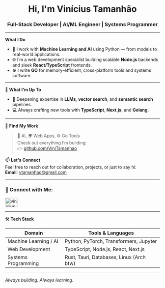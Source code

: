 <h1 align="center">Hi, I'm Vinícius Tamanhão</h1>
<h3 align="center">Full-Stack Developer | AI/ML Engineer | Systems Programmer</h3>

---

**What I Do**  
- 🧠 I work with **Machine Learning and AI** using Python — from models to real-world applications.  
- 🌐 I’m a web development specialist building scalable **Node.js** backends and sleek **React/TypeScript** frontends.  
- ⚙️ I write **GO** for memory-efficient, cross-platform tools and systems software.

---

🧪 **What I'm Up To**  
- 🔬 Deepening expertise in **LLMs**, **vector search**, and **semantic search** pipelines.
- 💻 Always crafting new tools with **TypeScript**, **Next.js**, and **Golang**.

---

📂 **Find My Work**  
> 🧠 AI, 🌍 Web Apps, ⚙️ Go Tools  
Check out everything I’m building:  
👉 [github.com/ViniTamanhao](https://github.com/ViniTamanhao)

📫 **Let's Connect**  
Feel free to reach out for collaboration, projects, or just to say hi:  
**Email**: vtamanhao@gmail.com

---

<h3 align="left">📡 Connect with Me:</h3>
<p align="left">
  <a href="https://linkedin.com/in/vinícius silva" target="blank">
    <img align="center" src="https://raw.githubusercontent.com/rahuldkjain/github-profile-readme-generator/master/src/images/icons/Social/linked-in-alt.svg" alt="vinícius silva" height="30" width="40" />
  </a>
</p>

---

🛠️ **Tech Stack**

| Domain         | Tools & Languages                         |
|----------------|-------------------------------------------|
| Machine Learning / AI | Python, PyTorch, Transformers, Jupyter |
| Web Development | TypeScript, Node.js, React, Next.js       |
| Systems Programming | Rust, Tauri, Databases, Linux (Arch btw)       |

---

_Always building. Always learning._  
